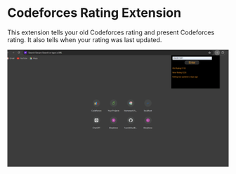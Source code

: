 # Codeforces Rating Extension

This extension tells your old Codeforces rating and present Codeforces rating. It also tells when your rating was last updated.

![Codeforces](https://github.com/1varshitha/Codeforces-Rating-Extension/blob/be4e3df618e3bee6f72e359d9610f0c18712799e/Screenshot%202024-06-19%20190246.png)
